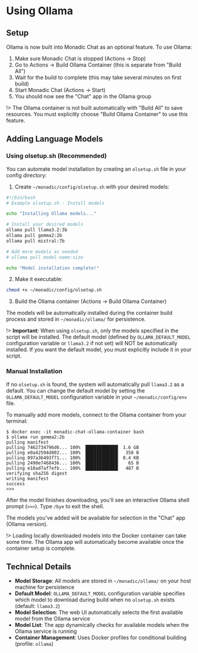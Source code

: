 # Using Ollama

## Setup

Ollama is now built into Monadic Chat as an optional feature. To use Ollama:

1. Make sure Monadic Chat is stopped (Actions → Stop)
2. Go to Actions → Build Ollama Container (this is separate from "Build All")
3. Wait for the build to complete (this may take several minutes on first build)
4. Start Monadic Chat (Actions → Start)
5. You should now see the "Chat" app in the Ollama group

!> The Ollama container is not built automatically with "Build All" to save resources. You must explicitly choose "Build Ollama Container" to use this feature.

## Adding Language Models

### Using olsetup.sh (Recommended)

You can automate model installation by creating an `olsetup.sh` file in your config directory:

1. Create `~/monadic/config/olsetup.sh` with your desired models:

```bash
#!/bin/bash
# Example olsetup.sh - Install models

echo "Installing Ollama models..."

# Install your desired models
ollama pull llama3.2:3b
ollama pull gemma2:2b
ollama pull mistral:7b

# Add more models as needed
# ollama pull model-name:size

echo "Model installation complete!"
```

2. Make it executable:
```bash
chmod +x ~/monadic/config/olsetup.sh
```

3. Build the Ollama container (Actions → Build Ollama Container)

The models will be automatically installed during the container build process and stored in `~/monadic/ollama/` for persistence.

!> **Important**: When using `olsetup.sh`, only the models specified in the script will be installed. The default model (defined by `OLLAMA_DEFAULT_MODEL` configuration variable or `llama3.2` if not set) will NOT be automatically installed. If you want the default model, you must explicitly include it in your script.

### Manual Installation

If no `olsetup.sh` is found, the system will automatically pull `llama3.2` as a default. You can change the default model by setting the `OLLAMA_DEFAULT_MODEL` configuration variable in your `~/monadic/config/env` file.

To manually add more models, connect to the Ollama container from your terminal:

```shell
$ docker exec -it monadic-chat-ollama-container bash
$ ollama run gemma2:2b
pulling manifest
pulling 7462734796d6... 100% ▕████████████▏ 1.6 GB
pulling e0a42594d802... 100% ▕████████████▏  358 B
pulling 097a36493f71... 100% ▕████████████▏ 8.4 KB
pulling 2490e7468436... 100% ▕████████████▏   65 B
pulling e18ad7af7efb... 100% ▕████████████▏  487 B
verifying sha256 digest
writing manifest
success
>>>
```

After the model finishes downloading, you'll see an interactive Ollama shell prompt (`>>>`). Type `/bye` to exit the shell.

The models you've added will be available for selection in the "Chat" app (Ollama version).

!> Loading locally downloaded models into the Docker container can take some time. The Ollama app will automatically become available once the container setup is complete.

## Technical Details

- **Model Storage**: All models are stored in `~/monadic/ollama/` on your host machine for persistence
- **Default Model**: `OLLAMA_DEFAULT_MODEL` configuration variable specifies which model to download during build when no `olsetup.sh` exists (default: `llama3.2`)
- **Model Selection**: The web UI automatically selects the first available model from the Ollama service
- **Model List**: The app dynamically checks for available models when the Ollama service is running
- **Container Management**: Uses Docker profiles for conditional building (profile: `ollama`)
